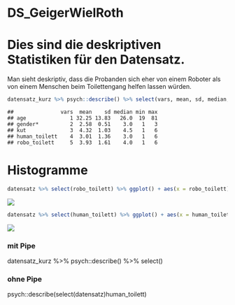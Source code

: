 DS\_GeigerWielRoth
================

# Dies sind die deskriptiven Statistiken für den Datensatz.

Man sieht deskriptiv, dass die Probanden sich eher von einem Roboter als
von einem Menschen beim Toilettengang helfen lassen würden.

``` r
datensatz_kurz %>% psych::describe() %>% select(vars, mean, sd, median, min, max)
```

    ##               vars  mean    sd median min max
    ## age              1 32.25 13.83   26.0  19  81
    ## gender*          2  2.58  0.51    3.0   1   3
    ## kut              3  4.32  1.03    4.5   1   6
    ## human_toilett    4  3.01  1.36    3.0   1   6
    ## robo_toilett     5  3.93  1.61    4.0   1   6

# Histogramme

``` r
datensatz %>% select(robo_toilett) %>% ggplot() + aes(x = robo_toilett) + geom_histogram(bins = 30, fill="red")
```

![](DS_GeigerWielRoth_files/figure-gfm/unnamed-chunk-2-1.png)<!-- -->

``` r
datensatz %>% select(human_toilett) %>% ggplot() + aes(x = human_toilett) + geom_histogram(bins = 30, fill="blue")
```

![](DS_GeigerWielRoth_files/figure-gfm/unnamed-chunk-2-2.png)<!-- -->

### mit Pipe

datensatz\_kurz %\>% psych::describe() %\>% select()

### ohne Pipe

psych::describe(select(datensatz)human\_toilett)
